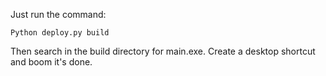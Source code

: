 Just run the command:

    Python deploy.py build 

Then search in the build directory for main.exe. Create a desktop shortcut and boom it's done.
